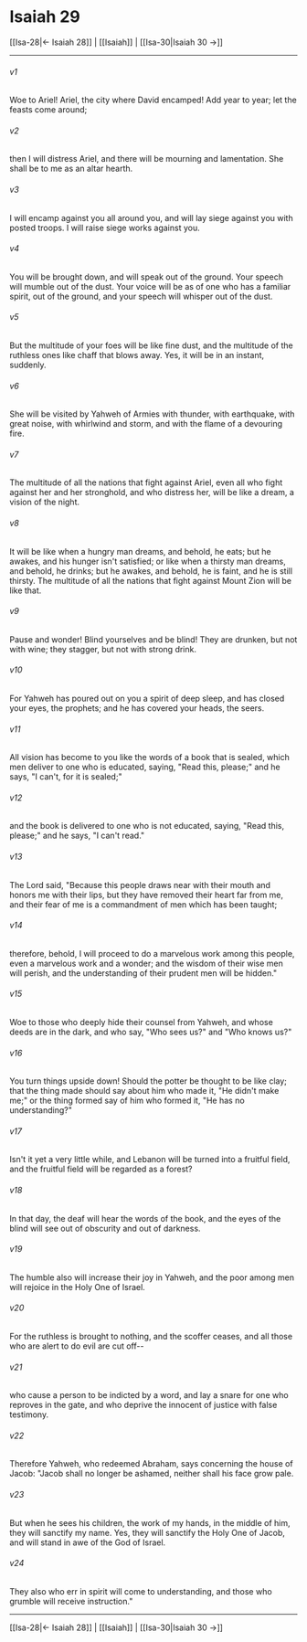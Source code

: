 # Isaiah 29

[[Isa-28|← Isaiah 28]] | [[Isaiah]] | [[Isa-30|Isaiah 30 →]]
***



###### v1 
Woe to Ariel! Ariel, the city where David encamped! Add year to year; let the feasts come around; 

###### v2 
then I will distress Ariel, and there will be mourning and lamentation. She shall be to me as an altar hearth. 

###### v3 
I will encamp against you all around you, and will lay siege against you with posted troops. I will raise siege works against you. 

###### v4 
You will be brought down, and will speak out of the ground. Your speech will mumble out of the dust. Your voice will be as of one who has a familiar spirit, out of the ground, and your speech will whisper out of the dust. 

###### v5 
But the multitude of your foes will be like fine dust, and the multitude of the ruthless ones like chaff that blows away. Yes, it will be in an instant, suddenly. 

###### v6 
She will be visited by Yahweh of Armies with thunder, with earthquake, with great noise, with whirlwind and storm, and with the flame of a devouring fire. 

###### v7 
The multitude of all the nations that fight against Ariel, even all who fight against her and her stronghold, and who distress her, will be like a dream, a vision of the night. 

###### v8 
It will be like when a hungry man dreams, and behold, he eats; but he awakes, and his hunger isn't satisfied; or like when a thirsty man dreams, and behold, he drinks; but he awakes, and behold, he is faint, and he is still thirsty. The multitude of all the nations that fight against Mount Zion will be like that. 

###### v9 
Pause and wonder! Blind yourselves and be blind! They are drunken, but not with wine; they stagger, but not with strong drink. 

###### v10 
For Yahweh has poured out on you a spirit of deep sleep, and has closed your eyes, the prophets; and he has covered your heads, the seers. 

###### v11 
All vision has become to you like the words of a book that is sealed, which men deliver to one who is educated, saying, "Read this, please;" and he says, "I can't, for it is sealed;" 

###### v12 
and the book is delivered to one who is not educated, saying, "Read this, please;" and he says, "I can't read." 

###### v13 
The Lord said, "Because this people draws near with their mouth and honors me with their lips, but they have removed their heart far from me, and their fear of me is a commandment of men which has been taught; 

###### v14 
therefore, behold, I will proceed to do a marvelous work among this people, even a marvelous work and a wonder; and the wisdom of their wise men will perish, and the understanding of their prudent men will be hidden." 

###### v15 
Woe to those who deeply hide their counsel from Yahweh, and whose deeds are in the dark, and who say, "Who sees us?" and "Who knows us?" 

###### v16 
You turn things upside down! Should the potter be thought to be like clay; that the thing made should say about him who made it, "He didn't make me;" or the thing formed say of him who formed it, "He has no understanding?" 

###### v17 
Isn't it yet a very little while, and Lebanon will be turned into a fruitful field, and the fruitful field will be regarded as a forest? 

###### v18 
In that day, the deaf will hear the words of the book, and the eyes of the blind will see out of obscurity and out of darkness. 

###### v19 
The humble also will increase their joy in Yahweh, and the poor among men will rejoice in the Holy One of Israel. 

###### v20 
For the ruthless is brought to nothing, and the scoffer ceases, and all those who are alert to do evil are cut off-- 

###### v21 
who cause a person to be indicted by a word, and lay a snare for one who reproves in the gate, and who deprive the innocent of justice with false testimony. 

###### v22 
Therefore Yahweh, who redeemed Abraham, says concerning the house of Jacob: "Jacob shall no longer be ashamed, neither shall his face grow pale. 

###### v23 
But when he sees his children, the work of my hands, in the middle of him, they will sanctify my name. Yes, they will sanctify the Holy One of Jacob, and will stand in awe of the God of Israel. 

###### v24 
They also who err in spirit will come to understanding, and those who grumble will receive instruction."

***
[[Isa-28|← Isaiah 28]] | [[Isaiah]] | [[Isa-30|Isaiah 30 →]]

